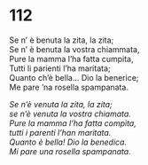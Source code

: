 # 112

Se n’ è benuta la zita, la zita;  
Se n’ è benuta la vostra chiammata,  
Pure la mamma l’ha fatta cumpita,  
Tutti li parienti l’ha maritata;  
Quanto ch’è bella... Dio la benerice;  
Me pare ’na rosella spampanata.

*Se n’è venuta la zita, la zita;  
se n’è venuta la vostra chiamata.  
Pure la mamma l’ha fatta compìta,  
tutti i parenti l’han maritata.  
Quanto è bella! Dio la benedica.  
Mi pare una rosella spampanata.*


